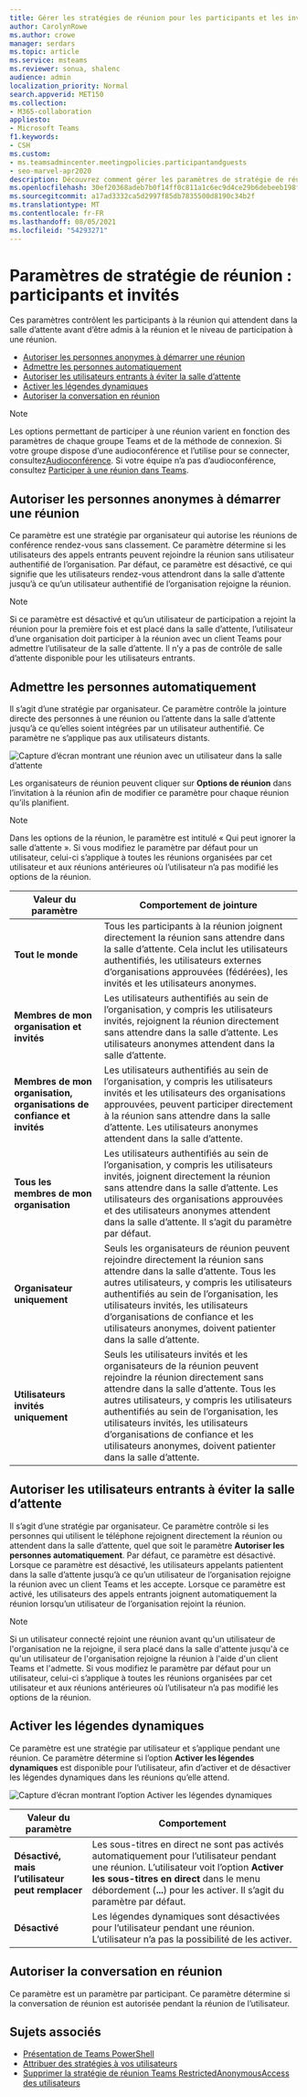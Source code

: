 ```yaml
---
title: Gérer les stratégies de réunion pour les participants et les invités
author: CarolynRowe
ms.author: crowe
manager: serdars
ms.topic: article
ms.service: msteams
ms.reviewer: sonua, shalenc
audience: admin
localization_priority: Normal
search.appverid: MET150
ms.collection:
- M365-collaboration
appliesto:
- Microsoft Teams
f1.keywords:
- CSH
ms.custom:
- ms.teamsadmincenter.meetingpolicies.participantandguests
- seo-marvel-apr2020
description: Découvrez comment gérer les paramètres de stratégie de réunion dans Teams pour les participants et les invités.
ms.openlocfilehash: 30ef20368adeb7b0f14ff0c811a1c6ec9d4ce29b6debeeb198f0b74ae75d441d
ms.sourcegitcommit: a17ad3332ca5d2997f85db7835500d8190c34b2f
ms.translationtype: MT
ms.contentlocale: fr-FR
ms.lasthandoff: 08/05/2021
ms.locfileid: "54293271"
---
```

# <a name="meeting-policy-settings---participants--guests"></a>Paramètres de stratégie de réunion : participants et invités

<a name="bkmeetingparticipants"> </a>

Ces paramètres contrôlent les participants à la réunion qui attendent dans la salle d’attente avant d’être admis à la réunion et le niveau de participation à une réunion.

- [Autoriser les personnes anonymes à démarrer une réunion](#let-anonymous-people-start-a-meeting)
- [Admettre les personnes automatiquement](#automatically-admit-people)
- [Autoriser les utilisateurs entrants à éviter la salle d’attente](#allow-dial-in-users-to-bypass-the-lobby)
- [Activer les légendes dynamiques](#enable-live-captions)
- [Autoriser la conversation en réunion](#allow-chat-in-meetings)

> [!NOTE]
>Les options permettant de participer à une réunion varient en fonction des paramètres de chaque groupe Teams et de la méthode de connexion. Si votre groupe dispose d’une audioconférence et l’utilise pour se connecter, consultez[Audioconférence](https://docs.microsoft.com/microsoftteams/audio-conferencing-in-office-365). Si votre équipe n’a pas d’audioconférence, consultez [Participer à une réunion dans Teams](https://support.office.com/article/join-a-meeting-in-teams-1613bb53-f3fa-431e-85a9-d6a91e3468c9).

## <a name="let-anonymous-people-start-a-meeting"></a>Autoriser les personnes anonymes à démarrer une réunion

Ce paramètre est une stratégie par organisateur qui autorise les réunions de conférence rendez-vous sans classement. Ce paramètre détermine si les utilisateurs des appels entrants peuvent rejoindre la réunion sans utilisateur authentifié de l’organisation. Par défaut, ce paramètre est désactivé, ce qui signifie que les utilisateurs rendez-vous attendront dans la salle d’attente jusqu’à ce qu’un utilisateur authentifié de l’organisation rejoigne la réunion.

> [!NOTE]
> Si ce paramètre est désactivé et qu’un utilisateur de participation a rejoint la réunion pour la première fois et est placé dans la salle d’attente, l’utilisateur d’une organisation doit participer à la réunion avec un client Teams pour admettre l’utilisateur de la salle d’attente. Il n’y a pas de contrôle de salle d’attente disponible pour les utilisateurs entrants.

## <a name="automatically-admit-people"></a>Admettre les personnes automatiquement

Il s’agit d’une stratégie par organisateur. Ce paramètre contrôle la jointure directe des personnes à une réunion ou l’attente dans la salle d’attente jusqu’à ce qu’elles soient intégrées par un utilisateur authentifié. Ce paramètre ne s’applique pas aux utilisateurs distants.

![Capture d’écran montrant une réunion avec un utilisateur dans la salle d’attente](media/meeting-policies-lobby.png)

 Les organisateurs de réunion peuvent cliquer sur **Options de réunion** dans l’invitation à la réunion afin de modifier ce paramètre pour chaque réunion qu’ils planifient.

> [!NOTE]
> Dans les options de la réunion, le paramètre est intitulé « Qui peut ignorer la salle d’attente ». Si vous modifiez le paramètre par défaut pour un utilisateur, celui-ci s’applique à toutes les réunions organisées par cet utilisateur et aux réunions antérieures où l’utilisateur n’a pas modifié les options de la réunion.
  
|Valeur du paramètre  |Comportement de jointure |
|---------|---------|
|**Tout le monde**   |Tous les participants à la réunion joignent directement la réunion sans attendre dans la salle d’attente. Cela inclut les utilisateurs authentifiés, les utilisateurs externes d’organisations approuvées (fédérées), les invités et les utilisateurs anonymes.     |
|**Membres de mon organisation et invités**     |Les utilisateurs authentifiés au sein de l’organisation, y compris les utilisateurs invités, rejoignent la réunion directement sans attendre dans la salle d’attente.  Les utilisateurs anonymes attendent dans la salle d’attente.   |
|**Membres de mon organisation, organisations de confiance et invités**     |Les utilisateurs authentifiés au sein de l’organisation, y compris les utilisateurs invités et les utilisateurs des organisations approuvées, peuvent participer directement à la réunion sans attendre dans la salle d’attente.  Les utilisateurs anonymes attendent dans la salle d’attente.   |
|**Tous les membres de mon organisation**    |Les utilisateurs authentifiés au sein de l’organisation, y compris les utilisateurs invités, joignent directement la réunion sans attendre dans la salle d’attente.  Les utilisateurs des organisations approuvées et des utilisateurs anonymes attendent dans la salle d’attente. Il s’agit du paramètre par défaut.           |
|**Organisateur uniquement**    |Seuls les organisateurs de réunion peuvent rejoindre directement la réunion sans attendre dans la salle d’attente. Tous les autres utilisateurs, y compris les utilisateurs authentifiés au sein de l’organisation, les utilisateurs invités, les utilisateurs d’organisations de confiance et les utilisateurs anonymes, doivent patienter dans la salle d’attente.           |
|**Utilisateurs invités uniquement**    |Seuls les utilisateurs invités et les organisateurs de la réunion peuvent rejoindre la réunion directement sans attendre dans la salle d’attente. Tous les autres utilisateurs, y compris les utilisateurs authentifiés au sein de l’organisation, les utilisateurs invités, les utilisateurs d’organisations de confiance et les utilisateurs anonymes, doivent patienter dans la salle d’attente.           |

## <a name="allow-dial-in-users-to-bypass-the-lobby"></a>Autoriser les utilisateurs entrants à éviter la salle d’attente

Il s’agit d’une stratégie par organisateur. Ce paramètre contrôle si les personnes qui utilisent le téléphone rejoignent directement la réunion ou attendent dans la salle d’attente, quel que soit le paramètre **Autoriser les personnes automatiquement**. Par défaut, ce paramètre est désactivé. Lorsque ce paramètre est désactivé, les utilisateurs appelants patientent dans la salle d’attente jusqu’à ce qu’un utilisateur de l’organisation rejoigne la réunion avec un client Teams et les accepte. Lorsque ce paramètre est activé, les utilisateurs des appels entrants joignent automatiquement la réunion lorsqu’un utilisateur de l’organisation rejoint la réunion.

> [!NOTE]
> Si un utilisateur connecté rejoint une réunion avant qu'un utilisateur de l'organisation ne la rejoigne, il sera placé dans la salle d'attente jusqu'à ce qu'un utilisateur de l'organisation rejoigne la réunion à l'aide d'un client Teams et l'admette. Si vous modifiez le paramètre par défaut pour un utilisateur, celui-ci s’applique à toutes les réunions organisées par cet utilisateur et aux réunions antérieures où l’utilisateur n’a pas modifié les options de la réunion.

## <a name="enable-live-captions"></a>Activer les légendes dynamiques

Ce paramètre est une stratégie par utilisateur et s’applique pendant une réunion. Ce paramètre détermine si l’option **Activer les légendes dynamiques** est disponible pour l’utilisateur, afin d’activer et de désactiver les légendes dynamiques dans les réunions qu’elle attend.  

![Capture d’écran montrant l’option Activer les légendes dynamiques](media/meeting-policies-live-captions.png)

|Valeur du paramètre |Comportement  |
|---------|---------|
|**Désactivé, mais l’utilisateur peut remplacer**     | Les sous-titres en direct ne sont pas activés automatiquement pour l’utilisateur pendant une réunion. L’utilisateur voit l’option **Activer les sous-titres en direct** dans le menu débordement (**...**) pour les activer. Il s’agit du paramètre par défaut. |
|**Désactivé**     | Les légendes dynamiques sont désactivées pour l’utilisateur pendant une réunion. L’utilisateur n’a pas la possibilité de les activer.          |

<a name="bkcontentsharing"> </a>

## <a name="allow-chat-in-meetings"></a>Autoriser la conversation en réunion

Ce paramètre est un paramètre par participant. Ce paramètre détermine si la conversation de réunion est autorisée pendant la réunion de l’utilisateur.

<a name="bkparticipantsandguests"> </a>






## <a name="related-topics"></a>Sujets associés

- [Présentation de Teams PowerShell](teams-powershell-overview.md)
- [Attribuer des stratégies à vos utilisateurs](assign-policies.md)
- [Supprimer la stratégie de réunion Teams RestrictedAnonymousAccess des utilisateurs](meeting-policies-restricted-anonymous-access.md)
